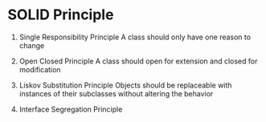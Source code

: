 
# SOLID Principle

1. Single Responsibility Principle
A class should only have one reason to change

2. Open Closed Principle
A class should open for extension and closed for modification

3. Liskov Substitution Principle
Objects should be replaceable with instances of their subclasses without altering the behavior

4. Interface Segregation Principle
